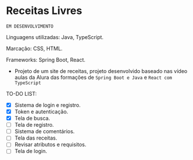 # Receitas Livres

`EM DESENVOLVIMENTO`

Linguagens utilizadas: Java, TypeScript.

Marcação: CSS, HTML.

Frameworks: Spring Boot, React.


- Projeto de um site de receitas, projeto desenvolvido baseado nas vídeo aulas da Alura das formações de `Spring Boot e Java` e `React com TypeScript`

TO-DO LIST:

- [x] Sistema de login e registro.
- [x] Token e autenticação.
- [x] Tela de busca.
- [ ] Tela de registro.
- [ ] Sistema de comentários.
- [ ] Tela das receitas.
- [ ] Revisar atributos e requisitos.
- [ ] Tela de login.
